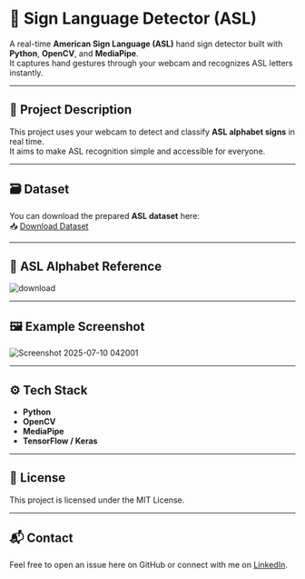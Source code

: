 # 🤟 Sign Language Detector (ASL)

A real-time **American Sign Language (ASL)** hand sign detector built with **Python**, **OpenCV**, and **MediaPipe**.  
It captures hand gestures through your webcam and recognizes ASL letters instantly.

---

## 📌 Project Description

This project uses your webcam to detect and classify **ASL alphabet signs** in real time.  
It aims to make ASL recognition simple and accessible for everyone.

---

## 🗃️ Dataset

You can download the prepared **ASL dataset** here:  
📥 [Download Dataset](https://drive.google.com/drive/folders/1ByreY8AWu6qincLGMmD66ANOo-HTsJsd?usp=sharing)



---

## 📸 ASL Alphabet Reference

![download](https://github.com/user-attachments/assets/e9f49acb-613e-4e89-88e8-4666db7b2b74)


---

## 🖼️ Example Screenshot

![Screenshot 2025-07-10 042001](https://github.com/user-attachments/assets/74af188c-04d9-4139-a4eb-ecc218e976ef)


---

## ⚙️ Tech Stack

- **Python**
- **OpenCV**
- **MediaPipe**
- **TensorFlow / Keras**

---

## 📄 License

This project is licensed under the MIT License.

---

## 📬 Contact

Feel free to open an issue here on GitHub or connect with me on [LinkedIn](www.linkedin.com/in/mohamed-elgzairly-aa5aa9370).


